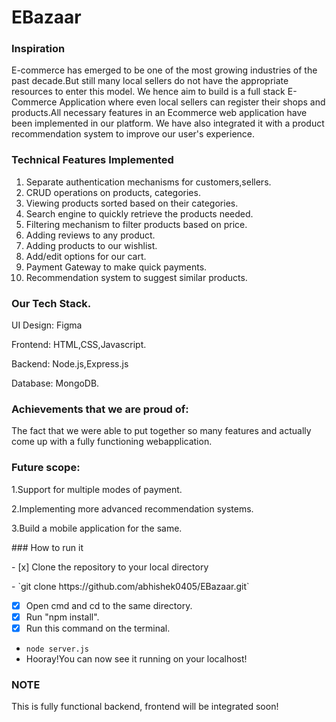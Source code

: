 ﻿# EBazaar

### Inspiration  
E-commerce has emerged to be one of the most growing industries of the past decade.But still many local sellers do not have the appropriate resources to enter this model.
We hence aim to build is a full stack E-Commerce Application where even local sellers can register their shops and products.All necessary features in an Ecommerce web application have been implemented in our platform. We have also integrated it with a product recommendation system to improve our user's experience.  

### Technical Features Implemented
1. Separate authentication mechanisms for customers,sellers.
2. CRUD operations on products, categories.
3. Viewing products sorted based on their categories.
4. Search engine to quickly retrieve the products needed.
5. Filtering mechanism to filter products based on price.
6. Adding reviews to any product.
7. Adding products to our wishlist.
8. Add/edit options for our cart.
9. Payment Gateway to make quick payments.
10. Recommendation system to suggest similar products.

### Our Tech Stack.
UI Design: Figma
<p>
Frontend: HTML,CSS,Javascript.
<p>
Backend: Node.js,Express.js
 <p>
Database: MongoDB.

 ### Achievements that we are proud of: 
 The fact that we were able to put together so many features and actually come up with a fully functioning  webapplication.
### Future scope: 
1.Support for multiple modes of payment.
<p>
2.Implementing more advanced recommendation systems.
<p>
3.Build a mobile application for the same.
<p>
### How to run it
 <p>
- [x] Clone the repository to your local directory
 <p>
- `git clone https://github.com/abhishek0405/EBazaar.git`

- [x] Open cmd and cd to the same directory.
- [x] Run "npm install".
- [x] Run this command on the terminal.
- `node server.js` 
- Hooray!You can now see it running on your localhost!

### NOTE
This is fully functional backend, frontend will be integrated soon!









